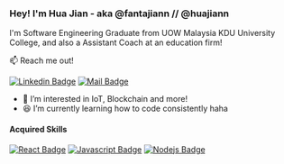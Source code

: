 ### Hey! I'm Hua Jian - aka @fantajiann // @huajiann

I'm Software Engineering Graduate from UOW Malaysia KDU University College, and also a Assistant Coach at an education firm!

📫 Reach me out!

[![Linkedin Badge](https://img.shields.io/badge/-Hua%20Jian-0e76a8?style=flat&labelColor=0e76a8&logo=linkedin&logoColor=white)](https://www.linkedin.com/in/chanhuajian/) [![Mail Badge](https://img.shields.io/badge/-huajianchan-c0392b?style=flat&labelColor=c0392b&logo=gmail&logoColor=white)](mailto:huajianchan0206@gmail.com)

- 👀 I’m interested in IoT, Blockchain and more!
- 😆 I’m currently learning how to code consistently haha

#### Acquired Skills

[![React Badge](https://img.shields.io/badge/-React-61DBFB?style=for-the-badge&labelColor=black&logo=react&logoColor=61DBFB)](#) [![Javascript Badge](https://img.shields.io/badge/-Javascript-F0DB4F?style=for-the-badge&labelColor=black&logo=javascript&logoColor=F0DB4F)](#) [![Nodejs Badge](https://img.shields.io/badge/-Nodejs-3C873A?style=for-the-badge&labelColor=black&logo=node.js&logoColor=3C873A)](#)
